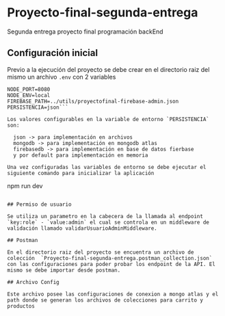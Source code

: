 # Proyecto-final-segunda-entrega

Segunda entrega proyecto final programación backEnd

## Configuración inicial

Previo a la ejecución del proyecto se debe crear en el directorio raiz del mismo un archivo `.env` con 2 variables 
```
NODE_PORT=8080
NODE_ENV=local
FIREBASE_PATH=../utils/proyectofinal-firebase-admin.json
PERSISTENCIA=json```

Los valores configurables en la variable de entorno `PERSISTENCIA` son:

  json -> para implementación en archivos
  mongodb -> para implementación en mongodb atlas
  firebasedb -> para implementación en base de datos fierbase
  y por default para implementación en memoria
  
Una vez configuradas las variables de entorno se debe ejecutar el siguiente comando para inicializar la aplicación

```
npm run dev
```

## Permiso de usuario

Se utiliza un parametro en la cabecera de la llamada al endpoint `key:role` - `value:admin` el cual se controla en un middleware de validación llamado validarUsuarioAdminMiddleware.

## Postman

En el directorio raiz del proyecto se encuentra un archivo de colección  `Proyecto-final-segunda-entrega.postman_collection.json` con las configuraciones para poder probar los endpoint de la API. El mismo se debe importar desde postman.  

## Archivo Config

Este archivo posee las configuraciones de conexion a mongo atlas y el path donde se generan los archivos de colecciones para carrito y productos
